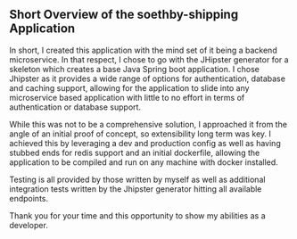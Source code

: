 ## Short Overview of the soethby-shipping Application

In short, I created this application with the mind set of it being a backend microservice. 
In that respect, I chose to go with the JHipster generator for a skeleton which creates a base Java Spring boot application.
I chose Jhipster as it provides a wide range of options for authentication, database and caching support, 
allowing for the application to slide into any microservice based application with little to no effort in terms of authentication
or database support.
  
While this was not to be a comprehensive solution, I approached it from the angle of an initial proof of concept, so extensibility long term was key.
I achieved this by leveraging a dev and production config as well as having stubbed ends for redis support and 
an initial dockerfile, allowing the application to be compiled and run on any machine with docker installed.

Testing is all provided by those written by myself as well as additional integration tests 
written by the Jhipster generator hitting all available endpoints.

Thank you for your time and this opportunity to show my abilities as a developer.
